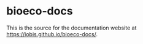 # bioeco-docs

This is the source for the documentation website at https://iobis.github.io/bioeco-docs/.
